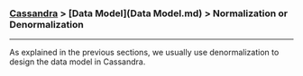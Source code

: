 

### [Cassandra](../Cassandra.md) > [Data Model](Data Model.md) > Normalization or Denormalization

___

As explained in the previous sections, we usually use denormalization to design the data model in Cassandra.